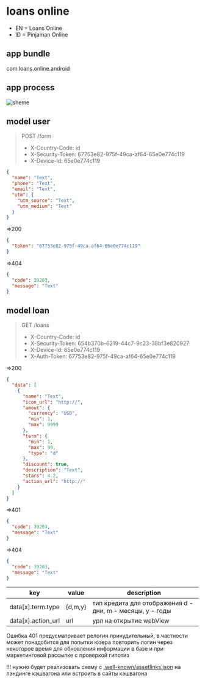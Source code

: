 # loans online

- EN = Loans Online
- ID = Pinjaman Online

## app bundle

com.loans.online.android

## app process

<!---
participant mobile as m
participant server as s

opt registration
    m->>+s: POST /form
    s->>-m: token
end
opt data update
    m->>+s: GET /loans
    s->>-m: data[loan]
end
-->

![sheme](https://www.websequencediagrams.com/cgi-bin/cdraw?lz=cGFydGljaXBhbnQgbW9iaWxlIGFzIG0KAAwMc2VydmVyIGFzIHMKCm9wdCByZWdpc3RyYXRpb24KICAgIG0tPj4rczogUE9TVCAvZm9ybQASBXMtPj4tbTogdG9rZW4KZW5kADkFZGF0YSB1cGRhdGUAMA1HRVQgL2xvYW5zADANZGF0YVtsb2FuXQplbmQ&s=magazine)

## model user

> POST /form
>
> - X-Country-Code: id
> - X-Security-Token: 67753e82-975f-49ca-af64-65e0e774c119
> - X-Device-Id: 65e0e774c119

```json
{
  "name": "Text",
  "phone": "Text",
  "email": "Text",
  "utm": {
    "utm_source": "Text",
    "utm_medium": "Text"
  }
}
```

=>200

```json
{
  "token": "67753e82-975f-49ca-af64-65e0e774c119"
}
```

=>404

```json
{
  "code": 39203,
  "message": "Text"
}
```

## model loan

> GET /loans
>
> - X-Country-Code: id
> - X-Security-Token: 654b370b-6219-44c7-9c23-38bf3e820927
> - X-Device-Id: 65e0e774c119
> - X-Auth-Token: 67753e82-975f-49ca-af64-65e0e774c119

=>200

```json
{
  "data": [
    {
      "name": "Text",
      "icon_url": "http://",
      "amout": {
        "currency": "USD",
        "min": 1,
        "max": 9999
      },
      "term": {
        "min": 1,
        "max": 99,
        "type": "d"
      },
      "discount": true,
      "description": "Text",
      "stars": 4.2,
      "action_url": "http://"
    }
  ]
}
```

=>401

```json
{
  "code": 39203,
  "message": "Text"
}
```

=>404

```json
{
  "code": 39203,
  "message": "Text"
}
```

| key                | value   | description                                               |
| ------------------ | ------- | --------------------------------------------------------- |
| data[x].term.type  | {d,m,y} | тип кредита для отображения d - дни, m - месяцы, y - годы |
| data[x].action_url | url     | урл на открытие webView                                   |

Ошибка 401 предусматривает релогин принудительный, в частности может понадобится для попытки юзера повторить логин через некоторое время для обновления информации в базе и при маркетинговой рассылке с проверкой гипотиз

!!! нужно будет реализовать схему с [.well-known/assetlinks.json](https://developer.android.com/training/app-links/verify-site-associations) на лэндинге кэшвагона или встроить в сайты кэшвагона
